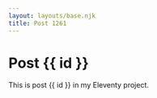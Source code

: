 ```yaml
---
layout: layouts/base.njk
title: Post 1261
---
```


# Post {{ id }}

This is post {{ id }} in my Eleventy project.
